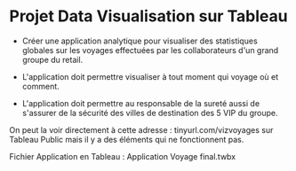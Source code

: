 # Projet Data Visualisation sur Tableau

- Créer une application analytique pour visualiser des statistiques globales sur les voyages effectuées par les collaborateurs d'un grand groupe du retail.

- L'application doit permettre visualiser à tout moment qui voyage où et comment.

- L'application doit permettre au responsable de la sureté aussi de s'assurer de la sécurité des villes de destination des 5 VIP du groupe. 

On peut la voir directement à cette adresse : tinyurl.com/vizvoyages sur Tableau Public mais il y a des éléments qui ne fonctionnent pas.

 Fichier Application en Tableau : Application Voyage final.twbx




